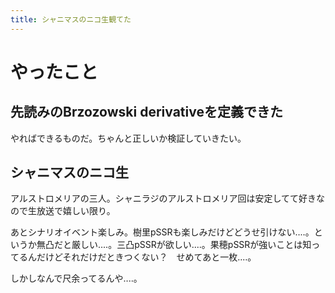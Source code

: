 ```yaml
---
title: シャニマスのニコ生観てた
---
```


# やったこと

## 先読みのBrzozowski derivativeを定義できた

やればできるものだ。ちゃんと正しいか検証していきたい。

## シャニマスのニコ生

アルストロメリアの三人。シャニラジのアルストロメリア回は安定してて好きなので生放送で嬉しい限り。

あとシナリオイベント楽しみ。樹里pSSRも楽しみだけどどうせ引けない‥‥。というか無凸だと厳しい‥‥。三凸pSSRが欲しい‥‥。果穂pSSRが強いことは知ってるんだけどそれだけだときつくない？　せめてあと一枚‥‥。

しかしなんで尺余ってるんや‥‥。
